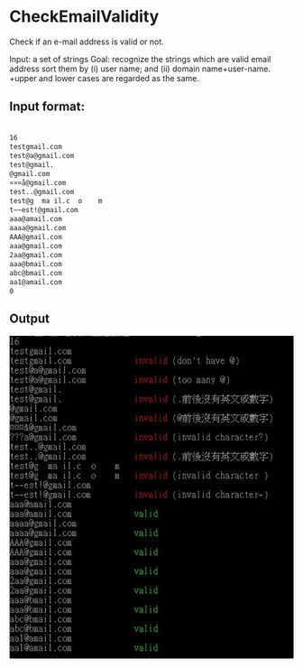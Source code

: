 # CheckEmailValidity
Check if an e-mail address is valid or not.



Input: a set of strings
Goal: recognize the strings which are valid email address
sort them by (i) user name; and (ii) domain name+user-name.
+upper and lower cases are regarded as the same.

## Input format:
<pre><code>
16
testgmail.com
test@a@gmail.com
test@gmail.
@gmail.com
¤¤¤å@gmail.com
test..@gmail.com
test@g  ma il.c  o    m
t~~est!@gmail.com
aaa@amail.com
aaaa@gmail.com
AAA@gmail.com
aaa@gmail.com
2aa@gmail.com
aaa@bmail.com
abc@bmail.com
aa1@amail.com
0
</code></pre>

## Output
![](./email.JPG)


